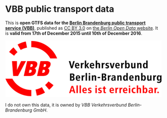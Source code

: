 # VBB public transport data

This is **open GTFS data for the [Berlin Brandenburg public transport service (VBB)](http://www.vbb.de/)**, published as [CC BY 3.0](https://creativecommons.org/licenses/by/3.0/) on [the *Berlin Open Data* website](http://daten.berlin.de/datensaetze/vbb-fahrplandaten-dezember-2015-bis-dezember-2016). It is **valid from 17th of December 2015 until 10th of December 2016**.

![VBB Verkehrsverbund Berlin-Brandenburg GmbH](vbb-logo.jpg)

I do not own this data, it is owned by *VBB Verkehrsverbund Berlin-Brandenburg GmbH*.
